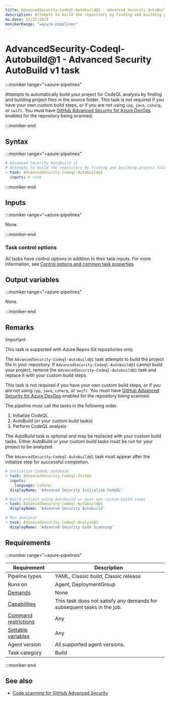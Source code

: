 ```yaml
---
title: AdvancedSecurity-Codeql-Autobuild@1 - Advanced Security AutoBuild v1 task
description: Attempts to build the repository by finding and building project files in the source folder.
ms.date: 12/21/2023
monikerRange: "=azure-pipelines"
---
```


# AdvancedSecurity-Codeql-Autobuild@1 - Advanced Security AutoBuild v1 task

<!-- :::description::: -->
:::moniker range="=azure-pipelines"

<!-- :::editable-content name="description"::: -->
Attempts to automatically build your project for CodeQL analysis by finding and building project files in the source folder. This task is not required if you have your own custom build steps, or if you are not using `cpp`, `java`, `csharp`, or `swift`. You must have [GitHub Advanced Security for Azure DevOps](/azure/devops/repos/security/configure-github-advanced-security-features) enabled for the repository being scanned.
<!-- :::editable-content-end::: -->

:::moniker-end
<!-- :::description-end::: -->

<!-- :::syntax::: -->
## Syntax

:::moniker range="=azure-pipelines"

```yaml
# Advanced Security AutoBuild v1
# Attempts to build the repository by finding and building project files in the source folder.
- task: AdvancedSecurity-Codeql-Autobuild@1
  inputs: # none
```

:::moniker-end
<!-- :::syntax-end::: -->

<!-- :::inputs::: -->
## Inputs

<!-- :::item name="emptyCollectionValue"::: -->
:::moniker range="=azure-pipelines"

None.

:::moniker-end
<!-- :::item-end::: -->

### Task control options

All tasks have control options in addition to their task inputs. For more information, see [Control options and common task properties](/azure/devops/pipelines/yaml-schema/steps-task#common-task-properties).
<!-- :::inputs-end::: -->

<!-- :::outputVariables::: -->
## Output variables

:::moniker range="=azure-pipelines"

None.

:::moniker-end
<!-- :::outputVariables-end::: -->

<!-- :::remarks::: -->
<!-- :::editable-content name="remarks"::: -->
## Remarks

> [!IMPORTANT]
> This task is supported with Azure Repos Git repositories only.

The `AdvancedSecurity-Codeql-Autobuild@1` task attempts to build the project file in your repository. If `AdvancedSecurity-Codeql-Autobuild@1` cannot build your project, remove the `AdvancedSecurity-Codeql-Autobuild@1` task and replace it with your custom build steps.

This task is not required if you have your own custom build steps, or if you are not using `cpp`, `java`, `csharp`, or `swift`. You must have [GitHub Advanced Security for Azure DevOps](/azure/devops/repos/security/configure-github-advanced-security-features) enabled for the repository being scanned.

The pipeline must call the tasks in the following order.

1. Initialize CodeQL
1. AutoBuild (or your custom build tasks)
1. Perform CodeQL analysis

The AutoBuild task is optional and may be replaced with your custom build tasks. Either AutoBuild or your custom build tasks must be run for your project to be analyzed.

The `AdvancedSecurity-Codeql-Autobuild@1` task must appear after the initialize step for successful completion.

```YAML
# Initialize CodeQL database 
- task: AdvancedSecurity-Codeql-Init@1
  inputs: 
    language: csharp 
  displayName: 'Advanced Security Initialize CodeQL' 

# Build project using Autobuild or your own custom build steps 
- task: AdvancedSecurity-Codeql-Autobuild@1
  displayName: 'Advanced Security Autobuild' 

# Run analysis 
- task: AdvancedSecurity-Codeql-Analyze@1
  displayName: 'Advanced Security Code Scanning' 
```
<!-- :::editable-content-end::: -->
<!-- :::remarks-end::: -->

<!-- :::examples::: -->
<!-- :::editable-content name="examples"::: -->
<!-- :::editable-content-end::: -->
<!-- :::examples-end::: -->

<!-- :::properties::: -->
## Requirements

:::moniker range="=azure-pipelines"

| Requirement | Description |
|-------------|-------------|
| Pipeline types | YAML, Classic build, Classic release |
| Runs on | Agent, DeploymentGroup |
| [Demands](/azure/devops/pipelines/process/demands) | None |
| [Capabilities](/azure/devops/pipelines/agents/agents#capabilities) | This task does not satisfy any demands for subsequent tasks in the job. |
| [Command restrictions](/azure/devops/pipelines/security/templates#agent-logging-command-restrictions) | Any |
| [Settable variables](/azure/devops/pipelines/security/templates#agent-logging-command-restrictions) | Any |
| Agent version | All supported agent versions. |
| Task category | Build |

:::moniker-end
<!-- :::properties-end::: -->

<!-- :::see-also::: -->
<!-- :::editable-content name="seeAlso"::: -->
## See also

* [Code scanning for GitHub Advanced Security](/azure/devops/repos/security/github-advanced-security-code-scanning)
<!-- :::editable-content-end::: -->
<!-- :::see-also-end::: -->